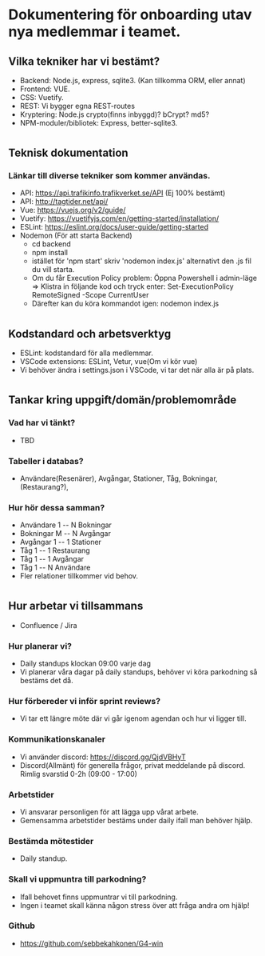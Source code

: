 # Dokumentering för onboarding utav nya medlemmar i teamet.

## Vilka tekniker har vi bestämt?
- Backend: Node.js, express, sqlite3. (Kan tillkomma ORM, eller annat)
- Frontend: VUE.
- CSS: Vuetify.
- REST: Vi bygger egna REST-routes
- Kryptering: Node.js crypto(finns inbyggd)? bCrypt? md5? 
- NPM-moduler/bibliotek: Express, better-sqlite3.

#
## Teknisk dokumentation
### Länkar till diverse tekniker som kommer användas.
- API: https://api.trafikinfo.trafikverket.se/API (Ej 100% bestämt)
- API: http://tagtider.net/api/
- Vue: https://vuejs.org/v2/guide/
- Vuetify: https://vuetifyjs.com/en/getting-started/installation/
- ESLint: https://eslint.org/docs/user-guide/getting-started
- Nodemon (För att starta Backend)
    * cd backend 
    * npm install
    * istället för 'npm start' skriv 'nodemon index.js' alternativt den .js fil du vill starta.
    * Om du får Execution Policy problem: Öppna Powershell i admin-läge => Klistra in följande kod och tryck enter: Set-ExecutionPolicy RemoteSigned -Scope CurrentUser
    * Därefter kan du köra kommandot igen: nodemon index.js

# 
## Kodstandard och arbetsverktyg
- ESLint: kodstandard för alla medlemmar.
- VSCode extensions: ESLint, Vetur, vue(Om vi kör vue)
- Vi behöver ändra i settings.json i VSCode, vi tar det när alla är på plats.

#
## Tankar kring uppgift/domän/problemområde
### Vad har vi tänkt?
- TBD
### Tabeller i databas?
- Användare(Resenärer), Avgångar, Stationer, Tåg, Bokningar, (Restaurang?),
### Hur hör dessa samman?
- Användare 1 -- N Bokningar
- Bokningar M -- N Avgångar
- Avgångar 1 -- 1 Stationer
- Tåg 1 -- 1 Restaurang
- Tåg 1 -- 1 Avgångar
- Tåg 1 -- N Användare
- Fler relationer tillkommer vid behov.

# 
## Hur arbetar vi tillsammans
- Confluence / Jira
### Hur planerar vi?
- Daily standups klockan 09:00 varje dag
- Vi planerar våra dagar på daily standups, behöver vi köra parkodning så bestäms det då.
### Hur förbereder vi inför sprint reviews?
- Vi tar ett längre möte där vi går igenom agendan och hur vi ligger till.
### Kommunikationskanaler
- Vi använder discord: https://discord.gg/QjdVBHyT
- Discord(Allmänt) för generella frågor, privat meddelande på discord. Rimlig svarstid 0-2h (09:00 - 17:00)
### Arbetstider
- Vi ansvarar personligen för att lägga upp vårat arbete.
- Gemensamma arbetstider bestäms under daily ifall man behöver hjälp.
### Bestämda mötestider
- Daily standup.
### Skall vi uppmuntra till parkodning?
- Ifall behovet finns uppmuntrar vi till parkodning.
- Ingen i teamet skall känna någon stress över att fråga andra om hjälp!
### Github
- https://github.com/sebbekahkonen/G4-win
